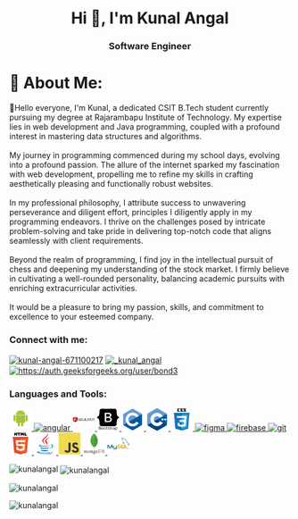 <h1 align="center">Hi 👋, I'm Kunal Angal</h1>
<h3 align="center">Software Engineer</h3>

<h1>💫 About Me:</h1>
<p>🔭Hello everyone, I'm Kunal, a dedicated CSIT B.Tech student currently pursuing my degree at Rajarambapu Institute of Technology. My expertise lies in web development and Java programming, coupled with a profound interest in mastering data structures and algorithms.<br><br>
My journey in programming commenced during my school days, evolving into a profound passion. The allure of the internet sparked my fascination with web development, propelling me to refine my skills in crafting aesthetically pleasing and functionally robust websites.<br><br>
In my professional philosophy, I attribute success to unwavering perseverance and diligent effort, principles I diligently apply in my programming endeavors. I thrive on the challenges posed by intricate problem-solving and take pride in delivering top-notch code that aligns seamlessly with client requirements.<br><br>
Beyond the realm of programming, I find joy in the intellectual pursuit of chess and deepening my understanding of the stock market. I firmly believe in cultivating a well-rounded personality, balancing academic pursuits with enriching extracurricular activities.<br><br>
It would be a pleasure to bring my passion, skills, and commitment to excellence to your esteemed company.</p>


<h3 align="left">Connect with me:</h3>
<p align="left">
<a href="https://linkedin.com/in/kunal-angal-671100217" target="blank"><img align="center" src="https://raw.githubusercontent.com/rahuldkjain/github-profile-readme-generator/master/src/images/icons/Social/linked-in-alt.svg" alt="kunal-angal-671100217" height="30" width="40" /></a>
<a href="https://instagram.com/_kunal_angal" target="blank"><img align="center" src="https://raw.githubusercontent.com/rahuldkjain/github-profile-readme-generator/master/src/images/icons/Social/instagram.svg" alt="_kunal_angal" height="30" width="40" /></a>
<a href="https://auth.geeksforgeeks.org/user/https://auth.geeksforgeeks.org/user/bond3" target="blank"><img align="center" src="https://raw.githubusercontent.com/rahuldkjain/github-profile-readme-generator/master/src/images/icons/Social/geeks-for-geeks.svg" alt="https://auth.geeksforgeeks.org/user/bond3" height="30" width="40" /></a>
</p>

<h3 align="left">Languages and Tools:</h3>
<p align="left"> <a href="https://developer.android.com" target="_blank" rel="noreferrer"> <img src="https://raw.githubusercontent.com/devicons/devicon/master/icons/android/android-original-wordmark.svg" alt="android" width="40" height="40"/> </a> <a href="https://angular.io" target="_blank" rel="noreferrer"> <img src="https://angular.io/assets/images/logos/angular/angular.svg" alt="angular" width="40" height="40"/> </a> <a href="https://angular.io" target="_blank" rel="noreferrer"> <img src="https://raw.githubusercontent.com/devicons/devicon/master/icons/angularjs/angularjs-original-wordmark.svg" alt="angularjs" width="40" height="40"/> </a> <a href="https://getbootstrap.com" target="_blank" rel="noreferrer"> <img src="https://raw.githubusercontent.com/devicons/devicon/master/icons/bootstrap/bootstrap-plain-wordmark.svg" alt="bootstrap" width="40" height="40"/> </a> <a href="https://www.cprogramming.com/" target="_blank" rel="noreferrer"> <img src="https://raw.githubusercontent.com/devicons/devicon/master/icons/c/c-original.svg" alt="c" width="40" height="40"/> </a> <a href="https://www.w3schools.com/cpp/" target="_blank" rel="noreferrer"> <img src="https://raw.githubusercontent.com/devicons/devicon/master/icons/cplusplus/cplusplus-original.svg" alt="cplusplus" width="40" height="40"/> </a> <a href="https://www.w3schools.com/css/" target="_blank" rel="noreferrer"> <img src="https://raw.githubusercontent.com/devicons/devicon/master/icons/css3/css3-original-wordmark.svg" alt="css3" width="40" height="40"/> </a> <a href="https://www.figma.com/" target="_blank" rel="noreferrer"> <img src="https://www.vectorlogo.zone/logos/figma/figma-icon.svg" alt="figma" width="40" height="40"/> </a> <a href="https://firebase.google.com/" target="_blank" rel="noreferrer"> <img src="https://www.vectorlogo.zone/logos/firebase/firebase-icon.svg" alt="firebase" width="40" height="40"/> </a> <a href="https://git-scm.com/" target="_blank" rel="noreferrer"> <img src="https://www.vectorlogo.zone/logos/git-scm/git-scm-icon.svg" alt="git" width="40" height="40"/> </a> <a href="https://www.w3.org/html/" target="_blank" rel="noreferrer"> <img src="https://raw.githubusercontent.com/devicons/devicon/master/icons/html5/html5-original-wordmark.svg" alt="html5" width="40" height="40"/> </a> <a href="https://www.java.com" target="_blank" rel="noreferrer"> <img src="https://raw.githubusercontent.com/devicons/devicon/master/icons/java/java-original.svg" alt="java" width="40" height="40"/> </a> <a href="https://developer.mozilla.org/en-US/docs/Web/JavaScript" target="_blank" rel="noreferrer"> <img src="https://raw.githubusercontent.com/devicons/devicon/master/icons/javascript/javascript-original.svg" alt="javascript" width="40" height="40"/> </a> <a href="https://www.mongodb.com/" target="_blank" rel="noreferrer"> <img src="https://raw.githubusercontent.com/devicons/devicon/master/icons/mongodb/mongodb-original-wordmark.svg" alt="mongodb" width="40" height="40"/> </a> <a href="https://www.mysql.com/" target="_blank" rel="noreferrer"> <img src="https://raw.githubusercontent.com/devicons/devicon/master/icons/mysql/mysql-original-wordmark.svg" alt="mysql" width="40" height="40"/> </a> </p>

<p><img align="left" src="https://github-readme-stats.vercel.app/api/top-langs?username=kunalangal&show_icons=true&locale=en&layout=compact" alt="kunalangal" /></p>

<p>&nbsp;<img align="center" src="https://github-readme-stats.vercel.app/api?username=kunalangal&show_icons=true&locale=en" alt="kunalangal" /></p>

<p><img align="center" src="https://github-readme-streak-stats.herokuapp.com/?user=kunalangal&" alt="kunalangal" /></p>
<p align="left"> <img src="https://komarev.com/ghpvc/?username=kunalangal&label=Profile%20views&color=0e75b6&style=flat" alt="kunalangal" /> </p>

